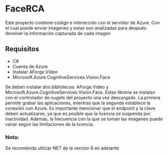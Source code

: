 # FaceRCA
Este proyecto contiene código e interacción con el servidor de Azure. Con el cual puede enviar imágenes y estas son analizadas para después devolver la información capturada de cada imagen 
## Requisitos
- C# 
- Cuenta de Azure
- Instalar AForge.Video
-  Microsoft.Azure.CognitiveServices.Vision.Face

Se deben instalar dos bibliotecas: AForge.Video y Microsoft.Azure.CognitiveServices.Vision.Face. Estas librería se instalan con el controlador de nugets del proyecto una vez descargado. La primera permite grabar las aplicaciones, mientras que la segunda establece la conexión con Azure.
Es importante mencionar que el endpoint y la clave deben actualizarse, ya que es posible que la licencia se suspenda por inactividad. Además, la frecuencia con la que se toman las imágenes puede variar según las limitaciones de la licencia.

### Nota:
Se recomienda utilizar NET de la vercion 6 en adelante 
